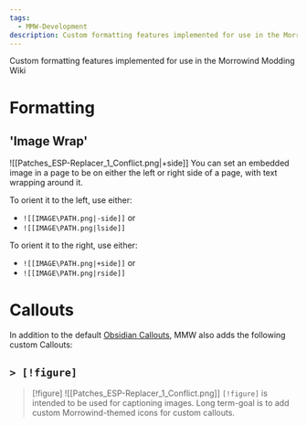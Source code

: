 ```yaml
---
tags:
  - MMW-Development
description: Custom formatting features implemented for use in the Morrowind Modding Wiki
---
```

Custom formatting features implemented for use in the Morrowind Modding Wiki

# Formatting
## 'Image Wrap'
![[Patches_ESP-Replacer_1_Conflict.png|+side]]
You can set an embedded image in a page to be on either the left or right side of a page, with text wrapping around it.

To orient it to the left, use either:
- `![[IMAGE\PATH.png|-side]]` or
- `![[IMAGE\PATH.png|lside]]`

To orient it to the right, use either:
- `![[IMAGE\PATH.png|+side]]` or
- `![[IMAGE\PATH.png|rside]]`

# Callouts
In addition to the default [Obsidian Callouts](https://help.obsidian.md/Editing+and+formatting/Callouts), MMW also adds the following custom Callouts:

## `> [!figure]`
> [!figure]
> ![[Patches_ESP-Replacer_1_Conflict.png]]
> `[!figure]` is intended to be used for captioning images. Long term-goal is to add custom Morrowind-themed icons for custom callouts.